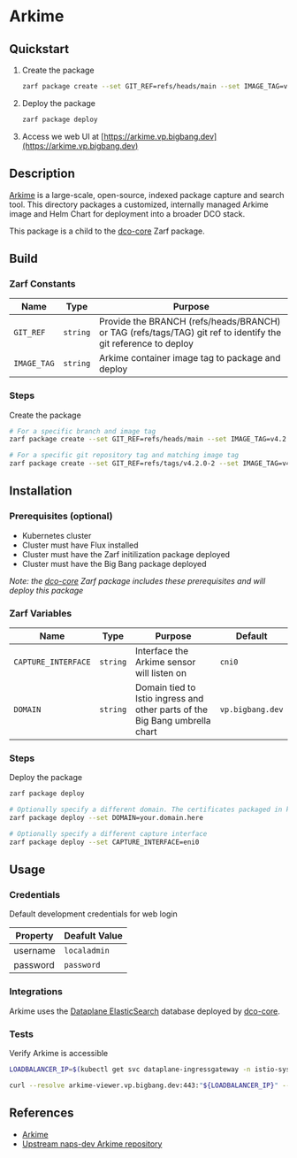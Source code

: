 # Arkime

## Quickstart

1. Create the package
    ```bash
    zarf package create --set GIT_REF=refs/heads/main --set IMAGE_TAG=v4.2.0-2
    ```

1. Deploy the package
    ```bash
    zarf package deploy
    ```

1. Access we web UI at [https://arkime.vp.bigbang.dev](https://arkime.vp.bigbang.dev)

## Description

[Arkime](https://arkime.com/) is a large-scale, open-source, indexed package capture and search tool. This directory packages a customized, internally managed Arkime image and Helm Chart for deployment into a broader DCO stack.

This package is a child to the [dco-core](../dco-core) Zarf package.

## Build

### Zarf Constants

| Name | Type | Purpose |
|--|--|--|
| `GIT_REF` | `string` | Provide the BRANCH (refs/heads/BRANCH) or TAG (refs/tags/TAG) git ref to identify the git reference to deploy |
| `IMAGE_TAG` | `string` | Arkime container image tag to package and deploy |

### Steps

Create the package
```bash
# For a specific branch and image tag
zarf package create --set GIT_REF=refs/heads/main --set IMAGE_TAG=v4.2.0-2

# For a specific git repository tag and matching image tag
zarf package create --set GIT_REF=refs/tags/v4.2.0-2 --set IMAGE_TAG=v4.2.0-2
```

## Installation

### Prerequisites (optional)

* Kubernetes cluster
* Cluster must have Flux installed
* Cluster must have the Zarf initilization package deployed
* Cluster must have the Big Bang package deployed

_Note: the [dco-core](../dco-core/) Zarf package includes these prerequisites and will deploy this package_

### Zarf Variables

| Name | Type | Purpose | Default |
|--|--|--|--|
| `CAPTURE_INTERFACE` | `string` | Interface the Arkime sensor will listen on | `cni0` |
| `DOMAIN` | `string` | Domain tied to Istio ingress and other parts of the Big Bang umbrella chart | `vp.bigbang.dev` |

### Steps

Deploy the package
```bash
zarf package deploy

# Optionally specify a different domain. The certificates packaged in kustomizations/bigbang/environment-bb-secret.yaml must match the provided domain
zarf package deploy --set DOMAIN=your.domain.here

# Optionally specify a different capture interface
zarf package deploy --set CAPTURE_INTERFACE=eni0
```

## Usage

### Credentials

Default development credentials for web login

| Property | Deafult Value |
|--|--|
| username | `localadmin` |
| password | `password` |

### Integrations

Arkime uses the [Dataplane ElasticSearch](../dataplane-ek/) database deployed by [dco-core](../dco-core/).

### Tests

Verify Arkime is accessible

```bash
LOADBALANCER_IP=$(kubectl get svc dataplane-ingressgateway -n istio-system --output=jsonpath="{.status.loadBalancer.ingress[0]['ip']}")

curl --resolve arkime-viewer.vp.bigbang.dev:443:"${LOADBALANCER_IP}" --fail-with-body https://arkime-viewer.vp.bigbang.dev
```

## References

* [Arkime](https://arkime.com/)
* [Upstream naps-dev Arkime repository](https://github.com/naps-dev/arkime)
